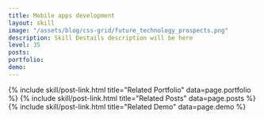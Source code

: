 ```yaml
---
title: Mobile apps development
layout: skill
image: "/assets/blog/css-grid/future_technology_prospects.png"
description: Skill Destails description will be here
level: 35
posts: 
portfolio: 
demo: 
---
```


<div class="mt-5">
    {% include skill/post-link.html title="Related Portfolio" data=page.portfolio %}
    {% include skill/post-link.html title="Related Posts" data=page.posts %}
    {% include skill/post-link.html title="Related Demo" data=page.demo %}
</div>
